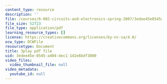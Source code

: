 ```yaml
---
content_type: resource
description: ''
file: /courses/6-002-circuits-and-electronics-spring-2007/3edee45e0545a4044ec11d2e6bdf3800_2vHGYdepKLw.pdf
file_size: 52723
file_type: application/pdf
learning_resource_types: []
license: https://creativecommons.org/licenses/by-nc-sa/4.0/
ocw_type: OCWFile
resourcetype: Document
title: 3play pdf file
uid: 3edee45e-0545-a404-4ec1-1d2e6bdf3800
video_files:
  video_thumbnail_file: null
video_metadata:
  youtube_id: null
---
```

